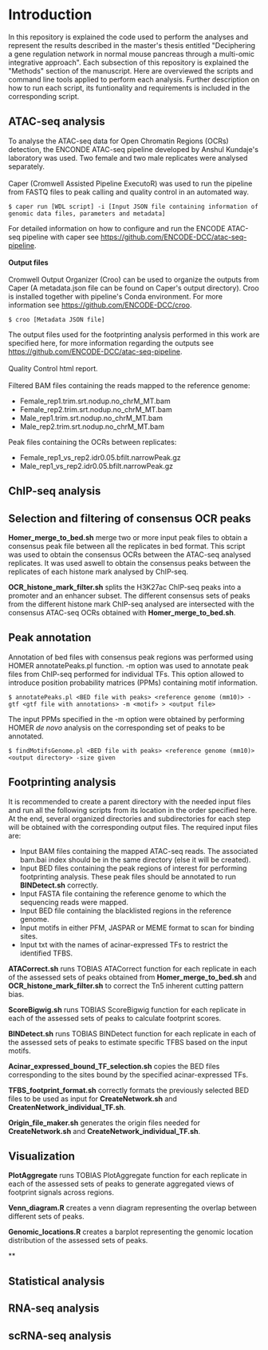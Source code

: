 # Introduction

In this repository is explained the code used to perform the analyses and represent the results described in the master's thesis entitled "Deciphering a gene regulation network in normal mouse pancreas through a multi-omic integrative approach". Each subsection of this repository is explained the "Methods" section of the manuscript. Here are overviewed the scripts and command line tools applied to perform each analysis. Further description on how to run each script, its funtionality and requirements is included in the corresponding script.

## ATAC-seq analysis
To analyse the ATAC-seq data for Open Chromatin Regions (OCRs) detection, the ENCONDE ATAC-seq pipeline developed by Anshul Kundaje's laboratory was used. Two female and two male replicates were analysed separately.
<br />
<br />
Caper (Cromwell Assisted Pipeline ExecutoR) was used to run the pipeline from FASTQ files to peak calling and quality control in an automated way.

```
$ caper run [WDL script] -i [Input JSON file containing information of genomic data files, parameters and metadata]
```
For detailed information on how to configure and run the ENCODE ATAC-seq pipeline with caper see https://github.com/ENCODE-DCC/atac-seq-pipeline.
<br />
<br />
**Output files**
<br />
<br />
Cromwell Output Organizer (Croo) can be used to organize the outputs from Caper (A metadata.json file can be found on Caper's output directory). Croo is installed together with pipeline's Conda environment. For more information see https://github.com/ENCODE-DCC/croo.
```
$ croo [Metadata JSON file]
```
The output files used for the footprinting analysis performed in this work are specified here, for more information regarding the outputs see https://github.com/ENCODE-DCC/atac-seq-pipeline. 
<br />
<br />
Quality Control html report.
<br />
<br />
Filtered BAM files containing the reads mapped to the reference genome:
- Female_rep1.trim.srt.nodup.no_chrM_MT.bam
- Female_rep2.trim.srt.nodup.no_chrM_MT.bam
- Male_rep1.trim.srt.nodup.no_chrM_MT.bam
- Male_rep2.trim.srt.nodup.no_chrM_MT.bam

Peak files containing the OCRs between replicates:
- Female_rep1_vs_rep2.idr0.05.bfilt.narrowPeak.gz
- Male_rep1_vs_rep2.idr0.05.bfilt.narrowPeak.gz

## ChIP-seq analysis

## Selection and filtering of consensus OCR peaks
**Homer_merge_to_bed.sh** merge two or more input peak files to obtain a consensus peak file between all the replicates in bed format. This script was used to obtain the consensus OCRs between the ATAC-seq analysed replicates. It was used aswell to obtain the consensus peaks between the replicates of each histone mark analysed by ChIP-seq.

**OCR_histone_mark_filter.sh** splits the H3K27ac ChIP-seq peaks into a promoter and an enhancer subset. The different consensus sets of peaks from the different histone mark ChIP-seq analysed are intersected with the consensus ATAC-seq OCRs obtained with **Homer_merge_to_bed.sh**.

## Peak annotation
Annotation of bed files with consensus peak regions was performed using HOMER annotatePeaks.pl function. -m option was used to annotate peak files from ChIP-seq performed for individual TFs. This option allowed to introduce position probability matrices (PPMs) containing motif information.
```
$ annotatePeaks.pl <BED file with peaks> <reference genome (mm10)> -gtf <gtf file with annotations> -m <motif> > <output file>
```
The input PPMs specified in the -m option were obtained by performing HOMER *de novo* analysis on the corresponding set of peaks to be annotated.
```
$ findMotifsGenome.pl <BED file with peaks> <reference genome (mm10)> <output directory> -size given
```
## Footprinting analysis
It is recommended to create a parent directory with the needed input files and run all the following scripts from its location in the order specified here. At the end, several organized directories and subdirectories for each step will be obtained with the corresponding output files. The required input files are:
- Input BAM files containing the mapped ATAC-seq reads. The associated bam.bai index should be in the same directory (else it will be created).
- Input BED files containing the peak regions of interest for performing footprinting analysis. These peak files should be annotated to run **BINDetect.sh** correctly.
- Input FASTA file containing the reference genome to which the sequencing reads were mapped.
- Input BED file containing the blacklisted regions in the reference genome.
- Input motifs in either PFM, JASPAR or MEME format to scan for binding sites.
- Input txt with the names of acinar-expressed TFs to restrict the identified TFBS.

**ATACorrect.sh** runs TOBIAS ATACorrect function for each replicate in each of the assessed sets of peaks obtained from **Homer_merge_to_bed.sh** and **OCR_histone_mark_filter.sh** to correct the Tn5 inherent cutting pattern bias.

**ScoreBigwig.sh** runs TOBIAS ScoreBigwig function for each replicate in each of the assessed sets of peaks to calculate footprint scores.

**BINDetect.sh** runs TOBIAS BINDetect function for each replicate in each of the assessed sets of peaks to estimate specific TFBS based on the input motifs.

**Acinar_expressed_bound_TF_selection.sh** copies the BED files corresponding to the sites bound by the specified acinar-expressed TFs.

**TFBS_footprint_format.sh** correctly formats the previously selected BED files to be used as input for **CreateNetwork.sh** and **CreatenNetwork_individual_TF.sh**.

**Origin_file_maker.sh** generates the origin files needed for **CreateNetwork.sh** and **CreateNetwork_individual_TF.sh**.

## Visualization
**PlotAggregate** runs TOBIAS PlotAggregate function for each replicate in each of the assessed sets of peaks to generate aggregated views of footprint signals across regions.

**Venn_diagram.R** creates a venn diagram representing the overlap between different sets of peaks.

**Genomic_locations.R** creates a barplot representing the genomic location distribution of the assessed sets of peaks.

**


## Statistical analysis



## RNA-seq analysis
## scRNA-seq analysis
